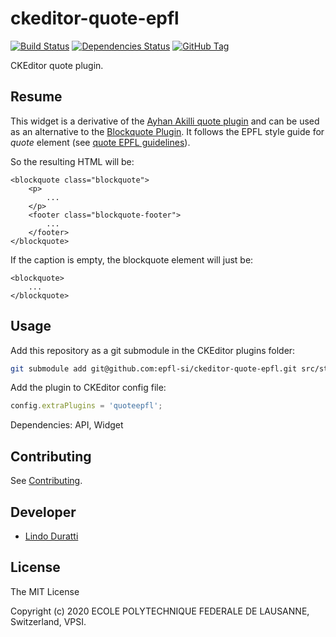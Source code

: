 ckeditor-quote-epfl
===================

[![Build Status][travis-image]][travis-url]
[![Dependencies Status][daviddm-image]][daviddm-url]
[![GitHub Tag][tag-image]][tag-url]

CKEditor quote plugin.

Resume
------

This widget is a derivative of the [Ayhan Akilli quote plugin](https://ckeditor.com/cke4/addon/quote) and can be used as an alternative to the [Blockquote Plugin](https://ckeditor.com/cke4/addon/blockquote). It follows the EPFL style guide for *quote* element (see [quote EPFL guidelines](https://epfl-si.github.io/elements/#/molecules/quote)).

So the resulting HTML will be:

    <blockquote class="blockquote">
        <p>
            ...
        </p>
        <footer class="blockquote-footer">
            ...
        </footer>
    </blockquote>

If the caption is empty, the blockquote element will just be:

    <blockquote>
        ...
    </blockquote>

Usage
-----

Add this repository as a git submodule in the CKEditor plugins folder:

```bash
git submodule add git@github.com:epfl-si/ckeditor-quote-epfl.git src/static/ckeditor/ckeditor/plugins/quoteepfl
```

Add the plugin to CKEditor config file:

```js
config.extraPlugins = 'quoteepfl';
```

Dependencies: API, Widget

Contributing
------------

See [Contributing](CONTRIBUTING.md).

Developer
---------

* [Lindo Duratti](https://github.com/dragonleman)

License
-------

The MIT License

Copyright (c) 2020 ECOLE POLYTECHNIQUE FEDERALE DE LAUSANNE, Switzerland, VPSI.

[travis-image]: https://travis-ci.org/epfl-si/ckeditor-quote-epfl.svg?branch=master
[travis-url]: https://travis-ci.org/epfl-si/ckeditor-quote-epfl
[daviddm-image]: https://david-dm.org/epfl-si/ckeditor-quote-epfl/status.svg
[daviddm-url]: https://david-dm.org/epfl-si/ckeditor-quote-epfl
[tag-image]: https://img.shields.io/github/tag/epfl-si/ckeditor-quote-epfl.svg
[tag-url]: https://github.com/epfl-si/ckeditor-quote-epfl/tags
